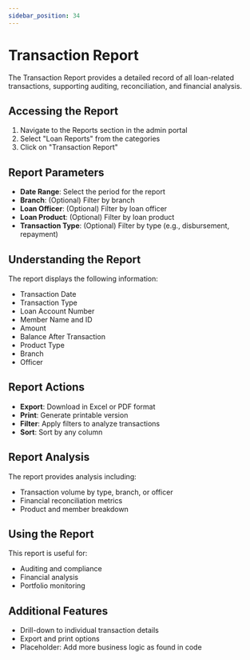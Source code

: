 ```yaml
---
sidebar_position: 34
---
```


# Transaction Report

The Transaction Report provides a detailed record of all loan-related transactions, supporting auditing, reconciliation, and financial analysis.

## Accessing the Report

1. Navigate to the Reports section in the admin portal
2. Select "Loan Reports" from the categories
3. Click on "Transaction Report"

## Report Parameters

- **Date Range**: Select the period for the report
- **Branch**: (Optional) Filter by branch
- **Loan Officer**: (Optional) Filter by loan officer
- **Loan Product**: (Optional) Filter by loan product
- **Transaction Type**: (Optional) Filter by type (e.g., disbursement, repayment)

## Understanding the Report

The report displays the following information:

- Transaction Date
- Transaction Type
- Loan Account Number
- Member Name and ID
- Amount
- Balance After Transaction
- Product Type
- Branch
- Officer

## Report Actions

- **Export**: Download in Excel or PDF format
- **Print**: Generate printable version
- **Filter**: Apply filters to analyze transactions
- **Sort**: Sort by any column

## Report Analysis

The report provides analysis including:
- Transaction volume by type, branch, or officer
- Financial reconciliation metrics
- Product and member breakdown

## Using the Report

This report is useful for:
- Auditing and compliance
- Financial analysis
- Portfolio monitoring

## Additional Features

- Drill-down to individual transaction details
- Export and print options
- Placeholder: Add more business logic as found in code 